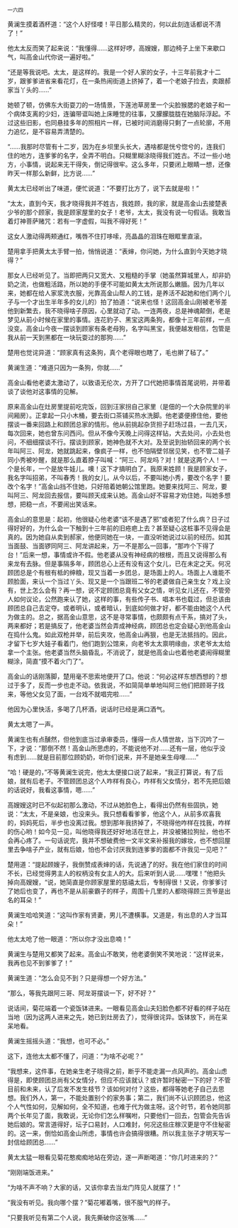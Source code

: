     一六四 

   黄澜生摸着酒杯道：“这个人好怪喽！平日那么精灵的，何以此刻连话都说不清了！”

   他太太反而笑了起来说：“我懂得……这样好啰，高嫂嫂，那边椅子上坐下来歇口气，叫高金山代你说一遍好啦。”

   “还是等我说吧。太太，是这样的。我是一个好人家的女子，十三年前我才十二岁，跟爹爹进省来看花灯，在一条热闹街道上挤掉了，着一个老娘子捡去，卖跟郝家当丫头的……”

   她顿了顿，仿佛东大街耍刀的一场情景，下莲池草房里一个尖脸猴腮的老娘子和一个病体支离的少妇，连骗带诓叫她上床睡觉的往事，又朦朦胧胧在她脑际浮起。不过这些旧影，也同悬挂多年的照相片一样，已被时间消磨得只剩了一点轮廓，不用力追忆，是不容易弄清楚的。

   “……我那时尽管有十二岁，因为在乡坝里头长大，遇啥都是恍兮惚兮的，连我们住的地方，连爹爹的名字，全弄不明白。只糊里糊涂晓得我们姓古。不过一些小地方，小事情，说起来无干得失，倒记得很牢。这么多年，只要闭上眼睛一想，还像昨天一样那么新鲜，比方说……”

   黄太太已经听出了味道，便忙说道：“不要打比方了，说下去就是啦！”

   “太太，直到今天，我才晓得我并不姓古，我姓顾，我的家，就是高金山去接楚表少爷的那个顾家，我是顾家屋里的女子！老爷，太太，我没有说一句假话。我敢当着灯神菩萨赌咒：若有一字虚假，叫我不得好死！”

   这女人激动得两颊通红，嘴唇不住打哆嗦，亮晶晶的泪珠在眼眶里直滚。

   楚用拿手把黄太太手臂一拍，悄悄说道：“表婶，你问她，为什么直到今天她才晓得？”

   那女人已经听见了。当即把两只又宽大、又粗糙的手掌（她虽然算城里人，却非奶奶之流，也做粗活路，所以她的手便不可能如黄太太所说那么嫩腼。因为几年以来，她都在给人家浆洗衣服，光靠高金山帮人的工钱，是养活不起她和他们两个儿子与一个才出生半年多的女儿的）拍了拍道：“说来也怪！这回高金山刚被老爷差他到新繁去，我不晓得啥子原因，心里就动了动。一连两夜，总是神魂颠倒，老是梦见从前小时候在家里的事情。连花豹子、黑宝这两条狗，都像十三年前样，一点没变。高金山今夜一摆谈到顾家有条老母狗，名字叫黑宝，我便越发相信，包管是我从前一天到黑都在一块玩耍过的那狗……”

   楚用也觉诧异道：“顾家真有这条狗，真个老得眼也瞎了，毛也擀了毡了。”

   黄澜生道：“难道只因为一条狗，你就……”

   高金山看他老婆太激动了，以致语无伦次，方开了口代她把事情首尾说明，并带着谈了谈他对这事情的见解。

   原来高金山在灶房里提前吃完饭，回到汪家拐自己家里（是佃的一个大杂院里的半间厢房）。正拿起一只小木桶，要去街口茶铺买热水洗脚。他老婆便撩住他，要他摆谈一番来回路上和顾团总家的情形。他从前挑起杂货担子赶场过县，一去几天，每次回来，她也曾东问西问。但从不像今天晚上问得这样钻，大去处问，小去处也问，不细细摆谈不行。摆谈到顾家，她神色就不大对。及至说到抬轿回来的两个长年叫阿三、阿龙，她就跳起来，像疯子一样，也不怕隔壁邻居见笑，也不管二娃子同小秀被吵醒，就是那么直着脖子叫喊：“阿三、阿龙吗？对！就是这两个人！一个是长年，一个是放牛娃儿。噢！这下才搞明白了。我原来姓顾！我是顾家女子，我名字叫招弟，不叫春秀！我的女儿，从今以后，不要叫她小秀，要改个名字！要改个名字！”高金山挡不住她，只好陪着她朝公馆里跑。她要来找阿三、阿龙，要叫阿三、阿龙回去报信，要叫顾天成来认她。高金山好不容易才劝住她，叫她多想想，把稳一点，不要闹出笑话来。

   高金山的意思是：起初，他很疑心他老婆“该不是遇了邪”或者犯了什么病？日子过得好好的，为什么会一下触到十三年前的旧疮疤上去？甚至疑心这桩事不见得会是真的。因为她自从卖到郝家，他便同她在一块，一直没听她说过以前的经历。如其当面鼓、当面锣同阿三、阿龙讲起来，万一不是那么一回事，“那咋个下得了台！”后来一想，事情或许不假。他老婆从没有神经病的根根，而且又说得那么有来龙有去脉。但是事隔多年，顾团总心上还有没有这个女儿，已在未定之天。何况顾团总是个有根有柢的绅粮，现又当着一乡团总，是场面上的人。场面上人谁能不顾脸面，来认一个当过丫头、现又是一个当跟班二爷的老婆做自己亲生女？戏上没有，世上怎么会有？再一想，说不定顾团总竟有父女之情，听见女儿还在，不管旁人如何议论，公然跑来认了她，这样的事，有些传子书、唱本书也载过，但总该由顾团总自己去定夺。或者明认，或者暗认，到底如何做才好，都不能由她这个人代为做主的。总之，据高金山意思，这不是寻常事情，也颇颇有点干系，搞对了头，两来都好；若是搞反了，他老婆当然会弄成神经病，顾团总也定会疑心到他高金山在捣什么鬼。如此双枪并举，前后夹攻，他高金山再狠，也是无法抵挡的。因此，才留下七岁大娃子看着门，他们跑到公馆来，向老爷太太禀明缘由，求老爷太太给拿一个主张。他老婆当然头脑昏乱，不消说了，就是他高金山也着他老婆闹得糊里糊涂，简直“摸不着火门了”。

   高金山的话刚落脚，楚用毫不思索地便开了口。他说：“何必这样东想西想的？想过于多了，反而一步也走不动。依我说，不如简简单单地叫阿三他们把顾哥子找来，等他父女见了面，一台戏不就唱完啦……”

   他因为心里快活，多喝了几杯酒，说话时已经是满口酒气。

   黄太太嗯了一声。

   黄澜生也有点醺然，但他到底当过承审委员，懂得一点人情世故，当下沉吟了一下，才说：“那倒不然！高金山所思虑的，不能说他不对……还有一层，他似乎没有虑到……就是目前那位顾奶奶，听你们说来，并不是她亲生母哩……”

   “哈！硬是的，”不等黄澜生说完，他太太便接口说了起来，“我正打算说，有了后娘，就有后老子。不管顾团总这个人咋样有良心，咋样有父女情分，若不先把后娘的话说好，我看这事情，嗯……”

   高嫂嫂这时已不似起初那么激动，不过从她脸色上，看得出仍然有些固执，她说：“太太，不是亲娘，也没来头。我只想看看爹爹，他这个人，从前多欢喜我的，妈妈死后，半步也没离过我。想到那年我挤掉了，不晓得他咋样在找我，咋样的伤心哟！如今见一见，叫他晓得我还好好地活在世上，并没被猪拉狗扯，他也不会再心疼了。一句话说完，我并不想破费他一文半文来补报我的嫁妆，也不想回屋里去争啥子产业，就有后娘，怕也不会讨厌我到连爹爹的面都不许我见一见吧？”

   楚用道：“提起顾嫂子，我倒赞成表婶的话，先说通了的好。我在他们家住的时间不长，已经觉得男主人的权柄没有女主人的大。后来听到人说……嘿嘿！”他把头掉向高嫂嫂，“说，她简直是你顾家屋里的慈禧太后，专制得很！又说，你爹爹讨了她后也变了，再也不是从前豪霸子的样子，周围十几里的人都晓得顾三贡爷是出名的耳朵！”

   黄澜生哈哈笑道：“这叫作家有贤妻，男儿不遭横事。又道是，有出息的人才当耳朵！”

   他太太呛了他一眼道：“所以你才没出息喃！”

   黄澜生与楚用又都笑了起来。高金山不敢笑，他老婆倒笑不笑地说：“这样说来，我再也见不到爹爹了！”

   黄澜生道：“怎么会见不到？只是得想一个好方法。”

   “那么，等我先跟阿三哥、阿龙哥摆谈一下，好不好？”

   说话间，菊花端着一个瓷饭钵进来。一眼看见高金山夫妇脸色都不好看的样子站在当地（因为这两人进来之先，她已到灶房去了），觉得很诧异。饭钵放下，尚在呆呆地看。

   黄澜生摇摇头道：“我想，也可不必。”

   这下，连他太太都不懂了，问道：“为啥不必呢？”

   “我想来，这件事，在她亲生老子晓得之前，断乎不能走漏一点风声的。高金山虑得是，即使顾团总尚有父女情分，但应不应该就认？或许暂时秘密一下的好？不管目前和未来，认了后发不发生枝节？该如何对付？这些，都得等她老子自己去思想。我们外人，第一，不能处置别个的家务事；第二，我们尚不认识顾团总，他这个人气性如何，见解如何，全不知道，也难于代为做主呀。这个时节，若令她同那两个长年见了面，我敢说，无论你们怎么样嘱咐，只要他们一回去，包管会先告诉她后娘的。常言道得好，坛子口易封，人口难封，何况这些庄稼汉更是守不住秘密的。这一来，倒恰如高金山所虑，事情也许会搞得很糟。所以我主张子才明天写一封信给顾团总……”

   黄太太猛一眼看见菊花憨痴痴地站在旁边，遂一声断喝道：“你几时进来的？”

   “刚刚端饭进来。”

   “为啥不声不响？大家的话，又该你拿去当龙门阵见人就摆了！”

   “我没有听见。我向哪个摆？”菊花嘟着嘴，很不服气的样子。

   “只要我听见有第二个人说，我先撕破你这张嘴……”

